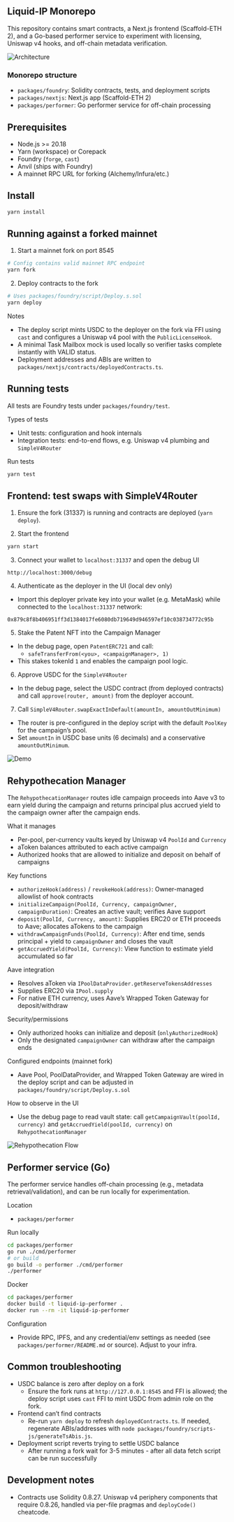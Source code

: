 ## Liquid-IP Monorepo

This repository contains smart contracts, a Next.js frontend (Scaffold-ETH 2), and a Go-based performer service to experiment with licensing, Uniswap v4 hooks, and off-chain metadata verification.

![Architecture](image/architecture.png)

### Monorepo structure
- `packages/foundry`: Solidity contracts, tests, and deployment scripts
- `packages/nextjs`: Next.js app (Scaffold-ETH 2)
- `packages/performer`: Go performer service for off-chain processing


## Prerequisites
- Node.js >= 20.18
- Yarn (workspace) or Corepack
- Foundry (`forge`, `cast`)
- Anvil (ships with Foundry)
- A mainnet RPC URL for forking (Alchemy/Infura/etc.)


## Install
```bash
yarn install
```


## Running against a forked mainnet
1) Start a mainnet fork on port 8545
```bash
# Config contains valid mainnet RPC endpoint
yarn fork
```

2) Deploy contracts to the fork
```bash
# Uses packages/foundry/script/Deploy.s.sol
yarn deploy
```

Notes
- The deploy script mints USDC to the deployer on the fork via FFI using `cast` and configures a Uniswap v4 pool with the `PublicLicenseHook`.
- A minimal Task Mailbox mock is used locally so verifier tasks complete instantly with VALID status.
- Deployment addresses and ABIs are written to `packages/nextjs/contracts/deployedContracts.ts`.


## Running tests
All tests are Foundry tests under `packages/foundry/test`.

Types of tests
- Unit tests: configuration and hook internals
- Integration tests: end-to-end flows, e.g. Uniswap v4 plumbing and `SimpleV4Router`

Run tests
```bash
yarn test
```

## Frontend: test swaps with SimpleV4Router
1) Ensure the fork (31337) is running and contracts are deployed (`yarn deploy`).

2) Start the frontend
```bash
yarn start
```

3) Connect your wallet to `localhost:31337` and open the debug UI
```
http://localhost:3000/debug
```

4) Authenticate as the deployer in the UI (local dev only)
- Import this deployer private key into your wallet (e.g. MetaMask) while connected to the `localhost:31337` network:
```
0x879c8f8b406951ff3d1384017fe6080db719649d946597ef10c038734772c95b
```

5) Stake the Patent NFT into the Campaign Manager
- In the debug page, open `PatentERC721` and call:
  - `safeTransferFrom(<you>, <campaignManager>, 1)`
- This stakes tokenId `1` and enables the campaign pool logic.

6) Approve USDC for the `SimpleV4Router`
- In the debug page, select the USDC contract (from deployed contracts) and call `approve(router, amount)` from the deployer account.

7) Call `SimpleV4Router.swapExactInDefault(amountIn, amountOutMinimum)`
- The router is pre-configured in the deploy script with the default `PoolKey` for the campaign’s pool.
- Set `amountIn` in USDC base units (6 decimals) and a conservative `amountOutMinimum`.

![Demo](image/demo.gif)


## Rehypothecation Manager
The `RehypothecationManager` routes idle campaign proceeds into Aave v3 to earn yield during the campaign and returns principal plus accrued yield to the campaign owner after the campaign ends.

What it manages
- Per-pool, per-currency vaults keyed by Uniswap v4 `PoolId` and `Currency`
- aToken balances attributed to each active campaign
- Authorized hooks that are allowed to initialize and deposit on behalf of campaigns

Key functions
- `authorizeHook(address)` / `revokeHook(address)`: Owner-managed allowlist of hook contracts
- `initializeCampaign(PoolId, Currency, campaignOwner, campaignDuration)`: Creates an active vault; verifies Aave support
- `deposit(PoolId, Currency, amount)`: Supplies ERC20 or ETH proceeds to Aave; allocates aTokens to the campaign
- `withdrawCampaignFunds(PoolId, Currency)`: After end time, sends principal + yield to `campaignOwner` and closes the vault
- `getAccruedYield(PoolId, Currency)`: View function to estimate yield accumulated so far

Aave integration
- Resolves aToken via `IPoolDataProvider.getReserveTokensAddresses`
- Supplies ERC20 via `IPool.supply`
- For native ETH currency, uses Aave’s Wrapped Token Gateway for deposit/withdraw

Security/permissions
- Only authorized hooks can initialize and deposit (`onlyAuthorizedHook`)
- Only the designated `campaignOwner` can withdraw after the campaign ends

Configured endpoints (mainnet fork)
- Aave Pool, PoolDataProvider, and Wrapped Token Gateway are wired in the deploy script and can be adjusted in `packages/foundry/script/Deploy.s.sol`

How to observe in the UI
- Use the debug page to read vault state: call `getCampaignVault(poolId, currency)` and `getAccruedYield(poolId, currency)` on `RehypothecationManager`


![Rehypothecation Flow](image/Rehypothecation.drawio.png)



## Performer service (Go)
The performer service handles off-chain processing (e.g., metadata retrieval/validation), and can be run locally for experimentation.

Location
- `packages/performer`

Run locally
```bash
cd packages/performer
go run ./cmd/performer
# or build
go build -o performer ./cmd/performer
./performer
```

Docker
```bash
cd packages/performer
docker build -t liquid-ip-performer .
docker run --rm -it liquid-ip-performer
```

Configuration
- Provide RPC, IPFS, and any credential/env settings as needed (see `packages/performer/README.md` or source). Adjust to your infra.


## Common troubleshooting
- USDC balance is zero after deploy on a fork
  - Ensure the fork runs at `http://127.0.0.1:8545` and FFI is allowed; the deploy script uses `cast` FFI to mint USDC from admin role on the fork.
- Frontend can’t find contracts
  - Re-run `yarn deploy` to refresh `deployedContracts.ts`. If needed, regenerate ABIs/addresses with `node packages/foundry/scripts-js/generateTsAbis.js`.
- Deployment script reverts trying to settle USDC balance
  - After running a fork wait for 3-5 minutes - after all data fetch script can be run successfully


## Development notes
- Contracts use Solidity 0.8.27. Uniswap v4 periphery components that require 0.8.26, handled via per-file pragmas and `deployCode()` cheatcode.
